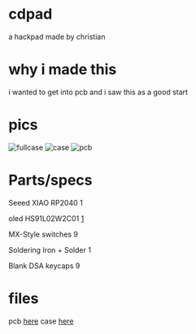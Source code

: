 # cdpad
a hackpad made by christian
# why i made this
i wanted to get into pcb and i saw this as a good start 
# pics 
![fullcase](https://hc-cdn.hel1.your-objectstorage.com/s/v3/e0a6b8e526f0c5df6da025b8d61aeccc9747da11_screenshot_2025-07-08_17.49.47.png)
![case](https://hc-cdn.hel1.your-objectstorage.com/s/v3/0a954a1b1b5995506b12454605a75e09f4b77ecc_image.png)
![pcb](https://hc-cdn.hel1.your-objectstorage.com/s/v3/6178e282fc4434aec1a2145eb7d2773fd68fd728_3d_pcb2_2025-07-08.png)



# Parts/specs 
Seeed XIAO RP2040   1

oled HS91L02W2C01  [1](https://lcsc.com/product-detail/image/HS91L02W2C01_C5248081.html)

MX-Style switches   9

Soldering Iron + Solder 1

Blank DSA keycaps 9




# files

pcb [here](Gerber_PCB2_2025-07-08.zip)
case [here](case.step)


